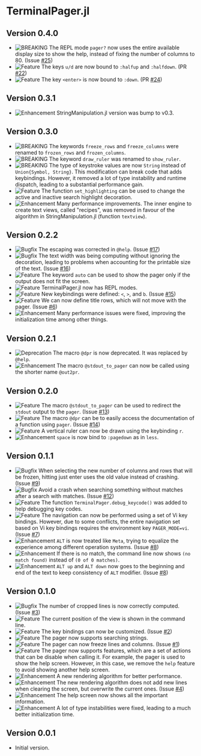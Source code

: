 TerminalPager.jl
================

Version 0.4.0
-------------

- ![BREAKING][badge-breaking] The REPL mode `pager?` now uses the entire
  available display size to show the help, instead of fixing the number of
  columns to 80. (Issue [#25][gh-issue-25])
- ![Feature][badge-feature] The keys `u/d` are now bound to `:halfup` and
  `:halfdown`. (PR [#22][gh-pr-22])
- ![Feature][badge-feature] The key `<enter>` is now bound to `:down`. (PR
  [#24][gh-pr-24])

Version 0.3.1
-------------

- ![Enhancement][badge-enhancement] StringManipulation.jl version was bump to
  v0.3.

Version 0.3.0
-------------

- ![BREAKING][badge-breaking] The keywords `freeze_rows` and `freeze_columns`
  were renamed to `frozen_rows` and `frozen_columns`.
- ![BREAKING][badge-breaking] The keyword `draw_ruler` was renamed to
  `show_ruler`.
- ![BREAKING][badge-breaking] The type of keystroke values are now `String`
  instead of `Union{Symbol, String}`. This modification can break code that adds
  keybindings. However, it removed a lot of type instability and runtime
  dispatch, leading to a substantial performance gain.
- ![Feature][badge-feature] The function `set_highlighting` can be used to
  change the active and inactive search highlight decoration.
- ![Enhancement][badge-enhancement] Many performance improvements. The inner
  engine to create text views, called "recipes", was removed in favour of the
  algorithm in StringManipulation.jl (function `textview`).


Version 0.2.2
-------------

- ![Bugfix][badge-bugfix] The escaping was corrected in `@help`. (Issue
  [#17][gh-issue-17])
- ![Bugfix][badge-bugfix] The text width was being computing without ignoring
  the decoration, leading to problems when accounting for the printable size of
  the text. (Issue [#16][gh-issue-16])
- ![Feature][badge-feature] The keyword `auto` can be used to show the pager
  only if the output does not fit the screen.
- ![Feature][badge-feature] TerminalPager.jl now has REPL modes.
- ![Feature][badge-feature] New keybindings were defined: `<`, `>`, and `b`.
  (Issue [#15][gh-issue-15])
- ![Feature][badge-feature] We can now define title rows, which will not move
  with the pager. (Issue [#6][gh-issue-6])
- ![Enhancement][badge-enhancement] Many performance issues were fixed,
  improving the initialization time among other things.

Version 0.2.1
-------------

- ![Deprecation][badge-deprecation] The macro `@dpr` is now deprecated. It was
  replaced by `@help`.
- ![Enhancement][badge-enhancement] The macro `@stdout_to_pager` can now be
  called using the shorter name `@out2pr`.

Version 0.2.0
-------------

- ![Feature][badge-feature] The macro `@stdout_to_pager` can be used to redirect
  the `stdout` output to the `pager`. (Issue [#13][gh-issue-13])
- ![Feature][badge-feature] The macro `@dpr` can be to easily access the
  documentation of a function using `pager`. (Issue [#14][gh-issue-14])
- ![Feature][badge-feature] A vertical ruler can now be drawn using the
  keybinding `r`.
- ![Enhancement][badge-enhancement] `space` is now bind to `:pagedown` as in
  `less`.

Version 0.1.1
-------------

- ![Bugfix][badge-bugfix] When selecting the new number of columns and rows that
  will be frozen, hitting just enter uses the old value instead of crashing.
  (Issue [#9][gh-issue-9])
- ![Bugfix][badge-bugfix] Avoid a crash when searching something without matches
  after a search with matches. (Issue [#12][gh-issue-12])
- ![Feature][badge-feature] The function `TerminalPager.debug_keycode()` was
  added to help debugging key codes.
- ![Feature][badge-feature] The navigation can now be performed using a set of
  Vi key bindings. However, due to some conflicts, the entire navigation set
  based on Vi key bindings requires the environment key `PAGER_MODE=vi`. (Issue
  [#7][gh-issue-7])
- ![Enhancement][badge-enhancement] `ALT` is now treated like `Meta`, trying to
  equalize the experience among different operation systems. (Issue
  [#8][gh-issue-8])
- ![Enhancement][badge-enhancement] If there is no match, the command line now
  shows `(no match found)` instead of `(0 of 0 matches)`.
- ![Enhancement][badge-enhancement] `ALT up` and `ALT down` now goes to the
  beginning and end of the text to keep consistency of `ALT` modifier. (Issue
  [#8][gh-issue-8])

Version 0.1.0
-------------

- ![Bugfix][badge-bugfix] The number of cropped lines is now correctly computed.
  (Issue [#3][gh-issue-3])
- ![Feature][badge-feature] The current position of the view is shown in the
  command line.
- ![Feature][badge-feature] The key bindings can now be customized. (Issue
  [#2][gh-issue-2])
- ![Feature][badge-feature] The pager now supports searching strings.
- ![Feature][badge-feature] The pager can now freeze lines and columns. (Issue
  [#1][gh-issue-1])
- ![Feature][badge-feature] The pager now supports features, which are a set of
  actions that can be disable when calling it. For example, the pager is used to
  show the help screen. However, in this case, we remove the `help` feature to
  avoid showing another help screen.
- ![Enhancement][badge-enhancement] A new rendering algorithm for better
  performance.
- ![Enhancement][badge-enhancement] The new rendering algorithm does not add new
  lines when clearing the screen, but overwrite the current ones. (Issue
  [#4][gh-issue-4])
- ![Enhancement][badge-enhancement] The help screen now shows all the important
  information.
- ![Enhancement][badge-enhancement] A lot of type instabilities were fixed,
  leading to a much better initialization time.

Version 0.0.1
-------------

- Initial version.

[badge-breaking]: https://img.shields.io/badge/BREAKING-red.svg
[badge-deprecation]: https://img.shields.io/badge/Deprecation-orange.svg
[badge-feature]: https://img.shields.io/badge/Feature-green.svg
[badge-enhancement]: https://img.shields.io/badge/Enhancement-blue.svg
[badge-bugfix]: https://img.shields.io/badge/Bugfix-purple.svg
[badge-info]: https://img.shields.io/badge/Info-gray.svg

[gh-issue-1]: https://github.com/ronisbr/PrettyTables.jl/issues/1
[gh-issue-2]: https://github.com/ronisbr/PrettyTables.jl/issues/2
[gh-issue-3]: https://github.com/ronisbr/PrettyTables.jl/issues/3
[gh-issue-4]: https://github.com/ronisbr/PrettyTables.jl/issues/4
[gh-issue-6]: https://github.com/ronisbr/PrettyTables.jl/issues/6
[gh-issue-7]: https://github.com/ronisbr/PrettyTables.jl/issues/7
[gh-issue-8]: https://github.com/ronisbr/PrettyTables.jl/issues/8
[gh-issue-9]: https://github.com/ronisbr/PrettyTables.jl/issues/9
[gh-issue-12]: https://github.com/ronisbr/PrettyTables.jl/issues/12
[gh-issue-13]: https://github.com/ronisbr/PrettyTables.jl/issues/13
[gh-issue-14]: https://github.com/ronisbr/PrettyTables.jl/issues/14
[gh-issue-15]: https://github.com/ronisbr/PrettyTables.jl/issues/15
[gh-issue-16]: https://github.com/ronisbr/PrettyTables.jl/issues/16
[gh-issue-17]: https://github.com/ronisbr/PrettyTables.jl/issues/17
[gh-issue-25]: https://github.com/ronisbr/PrettyTables.jl/issues/25

[gh-pr-22]: https://github.com/ronisbr/PrettyTables.jl/pull/22
[gh-pr-24]: https://github.com/ronisbr/PrettyTables.jl/pull/24

